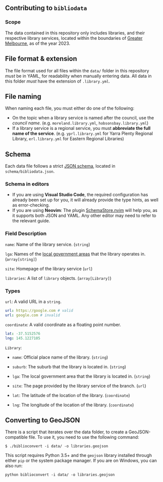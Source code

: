## Contributing to `bibliodata`
### Scope
The data contained in this repository only includes libraries, and their respective library services, located within the boundaries of [Greater Melbourne](https://www.sro.vic.gov.au/greater-melbourne-map-and-urban-zones), as of the year 2023.

## File format & extension
The file format used for all files within the `data/` folder in this repository _must_ be in YAML, for readability when manually entering data. All data in this folder _must_ have the extension of `.library.yml`.

## File naming
When naming each file, you must either do one of the following:
- On the topic when a library service is named after the council, use the _council name_. (e.g. `moreland.library.yml`, `hobsonsbay.library.yml`)
- If a library service is a regional service, you must **abbreviate the full name of the service**. (e.g. `yprl.library.yml` for Yarra Plenty Regional Library, `erl.library.yml` for Eastern Regional Libraries)

## Schema
Each data file follows a strict [JSON schema](https://json-schema.org/), located in `schema/bibliodata.json`.
### Schema in editors
- If you are using **Visual Studio Code**, the required configuration has already been set up for you, it will already provide the type hints, as well as error-checking.
- If you are using **Neovim**: The plugin [SchemaStore.nvim](https://github.com/b0o/SchemaStore.nvim) will help you, as it supports both JSON and YAML.
Any other editor may need to refer to the relevant guide.
### Field Description
`name`: Name of the library service. (`string`)

`lga`: Names of the [local government areas](https://en.wikipedia.org/wiki/Local_government_in_Australia) that the library operates in. (`array[string]`) <!-- TODO: make this an array | string-->

`site`: Homepage of the library service (`url`)

`libraries`: A list of `library` objects. (`array[Library]`)
### Types
`url`: A valid URL in a `string`.
```yml
url: https://google.com # valid
url: google.com # invalid
```

`coordinate`: A valid coordinate as a floating point number.
```yml
lat: -37.5152576
lng: 145.1227105
```

`Library`: 
- `name`: Official place name of the library. (`string`)

- `suburb`: The suburb that the library is located in. (`string`)

- `lga`: The local government area that the library is located in. (`string`)

- `site`: The page provided by the library service of the branch. (`url`)

- `lat`: The latitude of the location of the library. (`coordinate`)

- `lng`: The longitude of the location of the library. (`coordinate`)


## Converting to GeoJSON
There is a script that iterates over the data folder, to create a GeoJSON-compatible file. To use it, you need to use the following command:
```
$ ./biblioconvert -i data/ -o libraries.geojson
```
This script requires Python 3.5+ and the `geojson` library installed through either `pip` or the system package manager. If you are on Windows, you can also run:
```
python biblioconvert -i data/ -o libraries.geojson
```